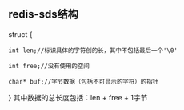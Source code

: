 ## redis-sds结构

struct {

    int len;//标识具体的字符创的长，其中不包括最后一个'\0'
    
    int free;//没有使用的空间
    
    char* buf;//字节数据（包括不可显示的字符）的指针
}
其中数据的总长度包括：len + free + 1字节
##

